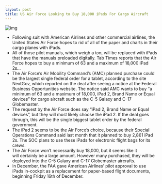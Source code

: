 ```yaml
---
layout: post
title: US Air Force Looking to Buy 18,000 iPads For Cargo Aircraft
---
```

![img](http://media.idownloadblog.com/wp-content/uploads/2012/01/iPad-2-White.jpg)
* Following suit with American Airlines and other commercial airlines, the United States Air Force hopes to rid of all of the paper and charts in their cargo planes with iPads.
* All of those pilot manuals, which weigh a ton, will be replaced with iPads that have the manuals preloaded digitally. Tab Times reports that the Air Force hopes to buy a minimum of 63 and a maximum of 18,000 iPad 2s…
* The Air Force’s Air Mobility Command’s (AMC) planned purchase could be the largest single federal order for a tablet, according to the site NextGov, which reported on the deal after seeing a notice at the Federal Business Opportunities website. The notice said AMC wants to buy “a minimum of 63 and a maximum of 18,000, iPad 2, Brand Name or Equal devices” for cargo aircraft such as the C-5 Galaxy and C-17 Globemaster. 
* The request by the Air Force does say “iPad 2, Brand Name or Equal devices”, but they will most likely choose the iPad 2. If the deal goes through, this will be the single biggest tablet order by the federal government.
* The iPad 2 seems to be the Air Force’s choice, because their Special Operations Command said last month that it planned to buy 2,861 iPad 2s. The SOC plans to use these iPads for electronic flight bags for its crews.
* The Air Force won’t necessarily buy 18,000, but it seems like it will certainly be a large amount. However many purchased, they will be deployed into the C-5 Galaxy and C-17 Globemaster aircrafts.
* In December, the FAA gave American Airlines’ pilot approval to use iPads in-cockpit as a replacement for paper-based flight documents, beginning Friday 16th of December.

